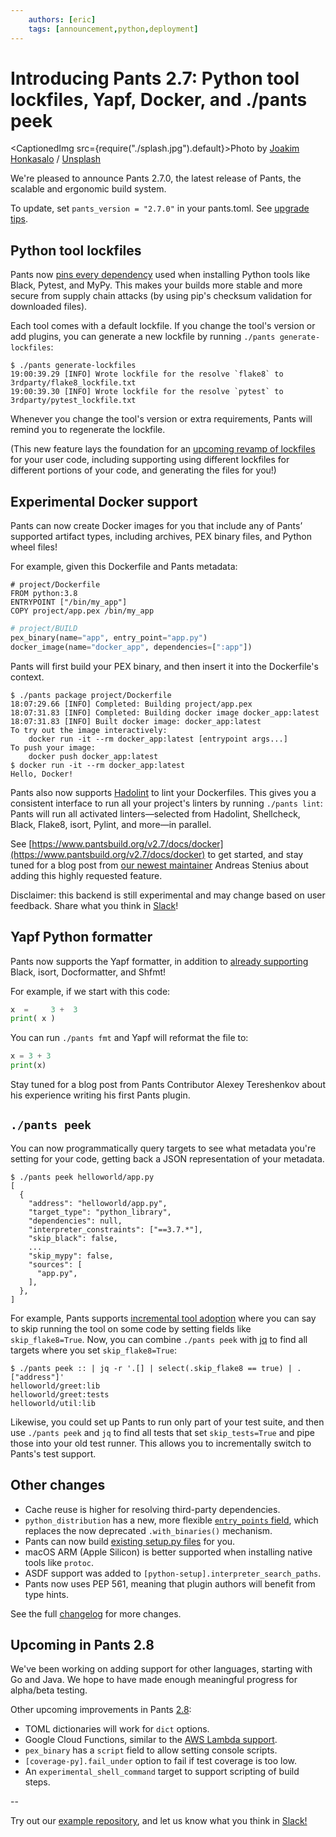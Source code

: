 ```yaml
---
    authors: [eric]
    tags: [announcement,python,deployment]
---
```


# Introducing Pants 2.7: Python tool lockfiles, Yapf, Docker, and ./pants peek

<CaptionedImg src={require("./splash.jpg").default}>Photo by [Joakim Honkasalo](https://unsplash.com/@jhonkasalo?utm_source=ghost&utm_medium=referral&utm_campaign=api-credit) / [Unsplash](https://unsplash.com/?utm_source=ghost&utm_medium=referral&utm_campaign=api-credit)</CaptionedImg>

<!--truncate-->

We're pleased to announce Pants 2.7.0, the latest release of Pants, the scalable and ergonomic build system.

To update, set `pants_version = "2.7.0"` in your pants.toml. See [upgrade tips](https://www.pantsbuild.org/docs/upgrade-tips).

## Python tool lockfiles

Pants now [pins every dependency](https://www.pantsbuild.org/v2.7/docs/python-third-party-dependencies#tool-lockfiles) used when installing Python tools like Black, Pytest, and MyPy. This makes your builds more stable and more secure from supply chain attacks (by using pip's checksum validation for downloaded files).

Each tool comes with a default lockfile. If you change the tool's version or add plugins, you can generate a new lockfile by running `./pants generate-lockfiles`:

```
$ ./pants generate-lockfiles
19:00:39.29 [INFO] Wrote lockfile for the resolve `flake8` to 3rdparty/flake8_lockfile.txt
19:00:39.30 [INFO] Wrote lockfile for the resolve `pytest` to 3rdparty/pytest_lockfile.txt
```

Whenever you change the tool's version or extra requirements, Pants will remind you to regenerate the lockfile.

(This new feature lays the foundation for an [upcoming revamp of lockfiles](https://github.com/pantsbuild/pants/issues/12314) for your user code, including supporting using different lockfiles for different portions of your code, and generating the files for you!)

## Experimental Docker support

Pants can now create Docker images for you that include any of Pants’ supported artifact types, including archives, PEX binary files, and Python wheel files!

For example, given this Dockerfile and Pants metadata:

```Docker
# project/Dockerfile
FROM python:3.8
ENTRYPOINT ["/bin/my_app"]
COPY project/app.pex /bin/my_app
```

```python
# project/BUILD
pex_binary(name="app", entry_point="app.py")
docker_image(name="docker_app", dependencies=[":app"])
```

Pants will first build your PEX binary, and then insert it into the Dockerfile's context.

```
$ ./pants package project/Dockerfile
18:07:29.66 [INFO] Completed: Building project/app.pex
18:07:31.83 [INFO] Completed: Building docker image docker_app:latest
18:07:31.83 [INFO] Built docker image: docker_app:latest
To try out the image interactively:
    docker run -it --rm docker_app:latest [entrypoint args...]
To push your image:
    docker push docker_app:latest
$ docker run -it --rm docker_app:latest
Hello, Docker!
```

Pants also now supports [Hadolint](https://github.com/hadolint/hadolint) to lint your Dockerfiles. This gives you a consistent interface to run all your project's linters by running `./pants lint`: Pants will run all activated linters—selected from Hadolint, Shellcheck, Black, Flake8, isort, Pylint, and more—in parallel.

See [https://www.pantsbuild.org/v2.7/docs/docker](https://www.pantsbuild.org/v2.7/docs/docker) to get started, and stay tuned for a blog post from [our newest maintainer](__GHOST_URL__/meet-our-newest-maintainer-andreas-stenius/) Andreas Stenius about adding this highly requested feature.

Disclaimer: this backend is still experimental and may change based on user feedback. Share what you think in [Slack](https://www.pantsbuild.org/docs/getting-help)!

## Yapf Python formatter

Pants now supports the Yapf formatter, in addition to [already supporting](https://www.pantsbuild.org/v2.7/docs/python-linters-and-formatters) Black, isort, Docformatter, and Shfmt!

For example, if we start with this code:

```python
x  =     3 +  3
print( x )
```

You can run `./pants fmt` and Yapf will reformat the file to:

```python
x = 3 + 3
print(x)
```

Stay tuned for a blog post from Pants Contributor Alexey Tereshenkov about his experience writing his first Pants plugin.

## `./pants peek`

You can now programmatically query targets to see what metadata you're setting for your code, getting back a JSON representation of your metadata.

```
$ ./pants peek helloworld/app.py
[
  {
    "address": "helloworld/app.py",
    "target_type": "python_library",
    "dependencies": null,
    "interpreter_constraints": ["==3.7.*"],
    "skip_black": false,
    ...
    "skip_mypy": false,
    "sources": [
      "app.py",
    ],
  },
]
```

For example, Pants supports [incremental tool adoption](__GHOST_URL__/introducing-pants-2-5/) where you can say to skip running the tool on some code by setting fields like `skip_flake8=True`. Now, you can combine `./pants peek` with [jq](https://stedolan.github.io/jq/) to find all targets where you set `skip_flake8=True`:

```
$ ./pants peek :: | jq -r '.[] | select(.skip_flake8 == true) | .["address"]'
helloworld/greet:lib
helloworld/greet:tests
helloworld/util:lib
```

Likewise, you could set up Pants to run only part of your test suite, and then use `./pants peek` and `jq` to find all tests that set `skip_tests=True` and pipe those into your old test runner. This allows you to incrementally switch to Pants's test support.

## Other changes

- Cache reuse is higher for resolving third-party dependencies.
- `python_distribution` has a new, more flexible [`entry_points` field](https://www.pantsbuild.org/v2.7/docs/python-distributions#using-a-generated-setuppy), which replaces the now deprecated `.with_binaries()` mechanism.
- Pants can now build [existing setup.py files](https://www.pantsbuild.org/v2.7/docs/python-distributions#using-an-existing-setuppy) for you.
- macOS ARM (Apple Silicon) is better supported when installing native tools like `protoc`.
- ASDF support was added to `[python-setup].interpreter_search_paths`.
- Pants now uses PEP 561, meaning that plugin authors will benefit from type hints.

See the full [changelog](https://github.com/pantsbuild/pants/blob/main/src/python/pants/notes/2.7.x.md) for more changes.

## Upcoming in Pants 2.8

We've been working on adding support for other languages, starting with Go and Java. We hope to have made enough meaningful progress for alpha/beta testing.

Other upcoming improvements in Pants [2.8](https://github.com/pantsbuild/pants/blob/main/src/python/pants/notes/2.8.x.md):

- TOML dictionaries will work for `dict` options.
- Google Cloud Functions, similar to the [AWS Lambda support](https://www.pantsbuild.org/v2.7/docs/awslambda-python).
- `pex_binary` has a `script` field to allow setting console scripts.
- `[coverage-py].fail_under` option to fail if test coverage is too low.
- An `experimental_shell_command` target to support scripting of build steps.

\--

Try out our [example repository](https://github.com/pantsbuild/example-python/), and let us know what you think in [Slack!](https://www.pantsbuild.org/docs/getting-help)